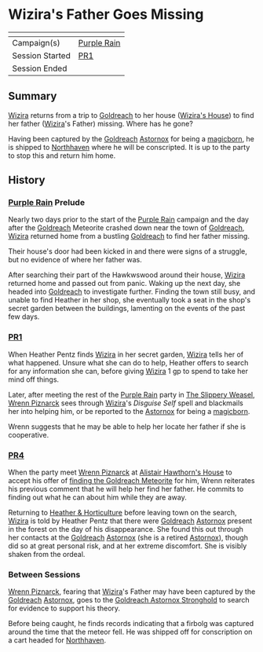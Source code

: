 # Wizira's Father Goes Missing

| []() | |
| --- | --- |
| Campaign(s) | [Purple Rain](../README.md) |
| Session Started | [PR1](../sessions.md/1.md) |
| Session Ended | |

## Summary

[Wizira](../../../astarus/people/wizira.md) returns from a trip to [Goldreach](../../../astarus/civilisations/kingdom-of-astor/settlements/goldreach/README.md) to her house ([Wizira's House](../../../astarus/civilisations/kingdom-of-astor/settlements/goldreach/places/wiziras-house.md)) to find her father ([Wizira](../../../astarus/people/wizira.md)'s Father) missing. Where has he gone?

Having been captured by the [Goldreach](../../../astarus/civilisations/kingdom-of-astor/settlements/goldreach/README.md) [Astornox](../../../astarus/civilisations/kingdom-of-astor/organisations/astornox/README.md) for being a [magicborn](../../../astarus/civilisations/kingdom-of-astor/magicborn.md), he is shipped to [Northhaven](../../../astarus/places/cities/northhaven.md) where he will be conscripted. It is up to the party to stop this and return him home.

## History

### [Purple Rain](../README.md) Prelude

Nearly two days prior to the start of the [Purple Rain](../README.md) campaign and the day after the [Goldreach](../../../astarus/civilisations/kingdom-of-astor/settlements/goldreach/README.md) Meteorite crashed down near the town of [Goldreach](../../../astarus/civilisations/kingdom-of-astor/settlements/goldreach/README.md), [Wizira](../../../astarus/people/wizira.md) returned home from  a bustling [Goldreach](../../../astarus/civilisations/kingdom-of-astor/settlements/goldreach/README.md) to find her father missing.

Their house's door had been kicked in and there were signs of a struggle, but no evidence of where her father was.

After searching their part of the Hawkwswood around their house, [Wizira](../../../astarus/people/wizira.md) returned home and passed out from panic. Waking up the next day, she headed into [Goldreach](../../../astarus/civilisations/kingdom-of-astor/settlements/goldreach/README.md) to investigate further. Finding the town still busy, and unable to find Heather in her shop, she eventually took a seat in the shop's secret garden between the buildings, lamenting on the events of the past few days.

### [PR1](../sessions.md/1.md)

When Heather Pentz finds [Wizira](../../../astarus/people/wizira.md) in her secret garden, [Wizira](../../../astarus/people/wizira.md) tells her of what happened. Unsure what she can do to help, Heather offers to search for any information she can, before giving [Wizira](../../../astarus/people/wizira.md) 1 gp to spend to take her mind off things.

Later, after meeting the rest of the [Purple Rain](../README.md) party in [The Slippery Weasel](../../../astarus/civilisations/kingdom-of-astor/settlements/goldreach/places/the-slippery-weasel.md), [Wrenn Piznarck](../../../astarus/people/wrenn-piznarck.md) sees through [Wizira](../../../astarus/people/wizira.md)'s *Disguise Self* spell and blackmails her into helping him, or be reported to the [Astornox](../../../astarus/civilisations/kingdom-of-astor/organisations/astornox/README.md) for being a [magicborn](../../../astarus/civilisations/kingdom-of-astor/magicborn.md).

Wrenn suggests that he may be able to help her locate her father if she is cooperative.

### [PR4](../sessions.md/4.md)

When the party meet [Wrenn Piznarck](../../../astarus/people/wrenn-piznarck.md) at [Alistair Hawthorn's House](../../../astarus/civilisations/kingdom-of-astor/settlements/goldreach/places/alistair-hawthorns-house.md) to accept his offer of [finding the Goldreach Meteorite](finding-the-goldreach-meteorite.md) for him, Wrenn reiterates his previous comment that he will help her find her father. He commits to finding out what he can about him while they are away.

Returning to [Heather & Horticulture](../../../astarus/civilisations/kingdom-of-astor/settlements/goldreach/places/heather-and-horticulture.md) before leaving town on the search, [Wizira](../../../astarus/people/wizira.md) is told by Heather Pentz that there were [Goldreach](../../../astarus/civilisations/kingdom-of-astor/settlements/goldreach/README.md) [Astornox](../../../astarus/civilisations/kingdom-of-astor/organisations/astornox/README.md) present in the forest on the day of his disappearance. She found this out through her contacts at the [Goldreach](../../../astarus/civilisations/kingdom-of-astor/settlements/goldreach/README.md) [Astornox](../../../astarus/civilisations/kingdom-of-astor/organisations/astornox/README.md) (she is a retired [Astornox](../../../astarus/civilisations/kingdom-of-astor/organisations/astornox/README.md)), though did so at great personal risk, and at her extreme discomfort. She is visibly shaken from the ordeal.

### Between Sessions

[Wrenn Piznarck](../../../astarus/people/wrenn-piznarck.md), fearing that [Wizira](../../../astarus/people/wizira.md)'s Father may have been captured by the [Goldreach](../../../astarus/civilisations/kingdom-of-astor/settlements/goldreach/README.md) [Astornox](../../../astarus/civilisations/kingdom-of-astor/organisations/astornox/README.md), goes to the [Goldreach Astornox Stronghold](../../../astarus/civilisations/kingdom-of-astor/settlements/goldreach/places/goldreach-astornox-stronghold.md) to search for evidence to support his theory.

Before being caught, he finds records indicating that a firbolg was captured around the time that the meteor fell. He was shipped off for conscription on a cart headed for [Northhaven](../../../astarus/places/cities/northhaven.md).
